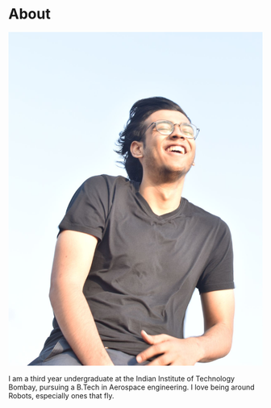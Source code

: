 # About

![](/images/1.jpeg) 

I am a third year undergraduate at the Indian Institute of Technology Bombay, pursuing a B.Tech in Aerospace engineering. I love being around Robots, especially ones that fly. 


